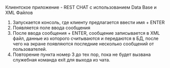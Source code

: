 Клиентское приложение - REST CHAT с использованием Data Base и XML Файлов

1. Запускается консоль, где клиенту предлагается ввести имя + ENTER
2. Появляется поле ввода сообщения
3. После ввода сообщения + ENTER, сообщение записывается в XML файл, данные из которого считываются и передаются в 
БД, после чего на экране появляются последние несколько сообщений от пользователей.
4. Повторение пункта номер 3 до тех пор, пока не будет вызвана служебная команда exit для выхода из чата. 
